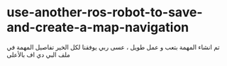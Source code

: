 # use-another-ros-robot-to-save-and-create-a-map-navigation

تم انشاء المهمة بتعب و عمل طويل ، عسى ربي يوفقنا لكل الخير 
تفاصيل المهمة في ملف البي دي اف بالأعلى 
